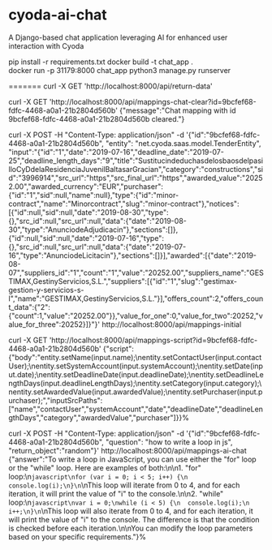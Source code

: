 # cyoda-ai-chat
A Django-based chat application leveraging AI for enhanced user interaction with Cyoda

pip install -r requirements.txt 
docker build -t chat_app .    
docker run -p 31179:8000 chat_app
python3 manage.py runserver 

=======
curl -X GET 'http://localhost:8000/api/return-data'

curl -X GET 'http://localhost:8000/api/mappings-chat-clear?id=9bcfef68-fdfc-4468-a0a1-21b2804d560b'
{"message":"Chat mapping with id 9bcfef68-fdfc-4468-a0a1-21b2804d560b cleared."}

curl -X POST -H "Content-Type: application/json" -d '{"id":"9bcfef68-fdfc-4468-a0a1-21b2804d560b", "entity": "net.cyoda.saas.model.TenderEntity", "input":"{\"id\":\"1\",\"date\":\"2019-07-16\",\"deadline_date\":\"2019-07-25\",\"deadline_length_days\":\"9\",\"title\":\"SustitucindeduchasdelosbaosdelpasilloCyDdelaResidenciaJuvenilBaltasarGracian\",\"category\":\"constructions\",\"sid\":\"3996914\",\"src_url\":\"https\",\"src_final_url\":\"https\",\"awarded_value\":\"20252.00\",\"awarded_currency\":\"EUR\",\"purchaser\":{\"id\":\"1\",\"sid\":null,\"name\":null},\"type\":{\"id\":\"minor-contract\",\"name\":\"Minorcontract\",\"slug\":\"minor-contract\"},\"notices\":[{\"id\":null,\"sid\":null,\"date\":\"2019-08-30\",\"type\":{},\"src_id\":null,\"src_url\":null,\"data\":{\"date\":\"2019-08-30\",\"type\":\"AnunciodeAdjudicacin\"},\"sections\":[]},{\"id\":null,\"sid\":null,\"date\":\"2019-07-16\",\"type\":{},\"src_id\":null,\"src_url\":null,\"data\":{\"date\":\"2019-07-16\",\"type\":\"AnunciodeLicitacin\"},\"sections\":[]}],\"awarded\":[{\"date\":\"2019-08-07\",\"suppliers_id\":\"1\",\"count\":\"1\",\"value\":\"20252.00\",\"suppliers_name\":\"GESTIMAX,GestinyServicios,S.L.\",\"suppliers\":[{\"id\":\"1\",\"slug\":\"gestimax-gestion-y-servicios-s-l\",\"name\":\"GESTIMAX,GestinyServicios,S.L.\"}],\"offers_count\":2,\"offers_count_data\":{\"2\":{\"count\":1,\"value\":\"20252.00\"}},\"value_for_one\":0,\"value_for_two\":20252,\"value_for_three\":20252}]}"}' http://localhost:8000/api/mappings-initial



curl -X GET 'http://localhost:8000/api/mappings-script?id=9bcfef68-fdfc-4468-a0a1-21b2804d560b'
{"script":{"body":"entity.setName(input.name);\nentity.setContactUser(input.contactUser);\nentity.setSystemAccount(input.systemAccount);\nentity.setDate(input.date);\nentity.setDeadlineDate(input.deadlineDate);\nentity.setDeadlineLengthDays(input.deadlineLengthDays);\nentity.setCategory(input.category);\nentity.setAwardedValue(input.awardedValue);\nentity.setPurchaser(input.purchaser);","inputSrcPaths":["name","contactUser","systemAccount","date","deadlineDate","deadlineLengthDays","category","awardedValue","purchaser"]}}%   

curl -X POST -H "Content-Type: application/json" -d '{"id":"9bcfef68-fdfc-4468-a0a1-21b2804d560b", "question": "how to write a loop in js", "return_object":"random"}' http://localhost:8000/api/mappings-ai-chat
{"answer":"To write a loop in JavaScript, you can use either the \"for\" loop or the \"while\" loop. Here are examples of both:\n\n1. \"for\" loop:\n```javascript\nfor (var i = 0; i < 5; i++) {\n  console.log(i);\n}\n```\nThis loop will iterate from 0 to 4, and for each iteration, it will print the value of \"i\" to the console.\n\n2. \"while\" loop:\n```javascript\nvar i = 0;\nwhile (i < 5) {\n  console.log(i);\n  i++;\n}\n```\nThis loop will also iterate from 0 to 4, and for each iteration, it will print the value of \"i\" to the console. The difference is that the condition is checked before each iteration.\n\nYou can modify the loop parameters based on your specific requirements."}%    
